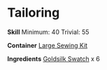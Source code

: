 <!-- TITLE: Goldsilk Leggings -->
<!-- SUBTITLE: Tightly clinging -->

# Tailoring
**Skill**
Minimum: 40
Trivial: 55

**Container**
[Large Sewing Kit](large-sewing-kit)

**Ingredients**
[Goldsilk Swatch](goldsilk-swatch) x 6